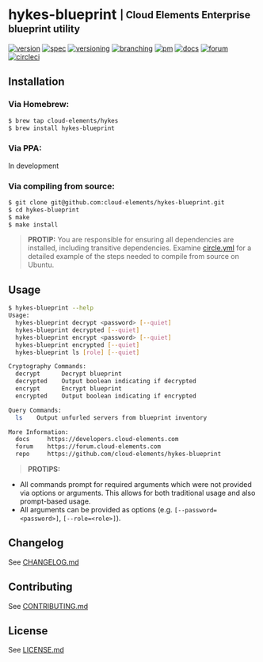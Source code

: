 # hykes-blueprint <sub><sup>| Cloud Elements Enterprise blueprint utility</sup></sub>
[![version](http://img.shields.io/badge/version-0.2.0-blue.svg)](CHANGELOG.md)
[![spec](http://img.shields.io/badge/spec-%3E%3D%200.0.0-blue.svg)](https://github.com/cloud-elements/hykes-spec)
[![versioning](http://img.shields.io/badge/versioning-semver-blue.svg)](CONTRIBUTING.md)
[![branching](http://img.shields.io/badge/branching-github%20flow-blue.svg)](CONTRIBUTING.md)
[![pm](http://img.shields.io/badge/pm-zenhub-blue.svg)](https://www.zenhub.io)
[![docs](http://img.shields.io/badge/docs-read-blue.svg)](https://developers.cloud-elements.com)
[![forum](http://img.shields.io/badge/forum-join-blue.svg)](https://forum.cloud-elements.com)
[![circleci](https://circleci.com/gh/cloud-elements/hykes-blueprint.svg?style=shield)](https://circleci.com/gh/cloud-elements/hykes-blueprint)

## Installation

### Via Homebrew:

```bash
$ brew tap cloud-elements/hykes
$ brew install hykes-blueprint
```

### Via PPA:

In development

### Via compiling from source:

```bash
$ git clone git@github.com:cloud-elements/hykes-blueprint.git
$ cd hykes-blueprint
$ make
$ make install
```

> __PROTIP:__
You are responsible for ensuring all dependencies are installed, including transitive dependencies.
Examine [circle.yml](circle.yml) for a detailed example of the steps needed to compile from source
on Ubuntu.

## Usage

```bash
$ hykes-blueprint --help
Usage:
  hykes-blueprint decrypt <password> [--quiet]
  hykes-blueprint decrypted [--quiet]
  hykes-blueprint encrypt <password> [--quiet]
  hykes-blueprint encrypted [--quiet]
  hykes-blueprint ls [role] [--quiet]

Cryptography Commands:
  decrypt      Decrypt blueprint
  decrypted    Output boolean indicating if decrypted
  encrypt      Encrypt blueprint
  encrypted    Output boolean indicating if encrypted

Query Commands:
  ls    Output unfurled servers from blueprint inventory

More Information:
  docs     https://developers.cloud-elements.com
  forum    https://forum.cloud-elements.com
  repo     https://github.com/cloud-elements/hykes-blueprint
```

> __PROTIPS:__
* All commands prompt for required arguments which were not provided via options or arguments. This
allows for both traditional usage and also prompt-based usage.
* All arguments can be provided as options (e.g. `[--password=<password>]`, `[--role=<role>]`).

## Changelog

See [CHANGELOG.md](CHANGELOG.md)

## Contributing

See [CONTRIBUTING.md](CONTRIBUTING.md)

## License

See [LICENSE.md](LICENSE.md)

